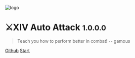 ![logo](https://raw.githubusercontent.com/ArchiDog1998/XIVAutoAttack/master/XIVAutoAttackIcon.png)

# **⚔️XIV Auto Attack** <small>1.0.0.0</small>

> Teach you how to perform better in combat! -- gamous

[Github](https://github.com/ArchiDog1998/XIVAutoAttack)
[Start](#Whale🦗)